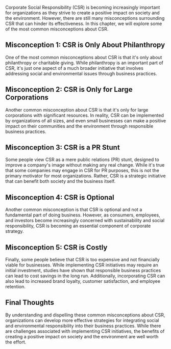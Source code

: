 
Corporate Social Responsibility (CSR) is becoming increasingly important for organizations as they strive to create a positive impact on society and the environment. However, there are still many misconceptions surrounding CSR that can hinder its effectiveness. In this chapter, we will explore some of the most common misconceptions about CSR.

Misconception 1: CSR is Only About Philanthropy
-----------------------------------------------

One of the most common misconceptions about CSR is that it's only about philanthropy or charitable giving. While philanthropy is an important part of CSR, it's just one aspect of a much broader initiative that involves addressing social and environmental issues through business practices.

Misconception 2: CSR is Only for Large Corporations
---------------------------------------------------

Another common misconception about CSR is that it's only for large corporations with significant resources. In reality, CSR can be implemented by organizations of all sizes, and even small businesses can make a positive impact on their communities and the environment through responsible business practices.

Misconception 3: CSR is a PR Stunt
----------------------------------

Some people view CSR as a mere public relations (PR) stunt, designed to improve a company's image without making any real change. While it's true that some companies may engage in CSR for PR purposes, this is not the primary motivator for most organizations. Rather, CSR is a strategic initiative that can benefit both society and the business itself.

Misconception 4: CSR is Optional
--------------------------------

Another common misconception is that CSR is optional and not a fundamental part of doing business. However, as consumers, employees, and investors become increasingly concerned with sustainability and social responsibility, CSR is becoming an essential component of corporate strategy.

Misconception 5: CSR is Costly
------------------------------

Finally, some people believe that CSR is too expensive and not financially viable for businesses. While implementing CSR initiatives may require an initial investment, studies have shown that responsible business practices can lead to cost savings in the long run. Additionally, incorporating CSR can also lead to increased brand loyalty, customer satisfaction, and employee retention.

Final Thoughts
--------------

By understanding and dispelling these common misconceptions about CSR, organizations can develop more effective strategies for integrating social and environmental responsibility into their business practices. While there are challenges associated with implementing CSR initiatives, the benefits of creating a positive impact on society and the environment are well worth the effort.

